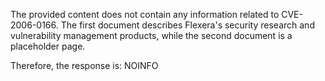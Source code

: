 The provided content does not contain any information related to CVE-2006-0166. The first document describes Flexera's security research and vulnerability management products, while the second document is a placeholder page.

Therefore, the response is:
NOINFO
